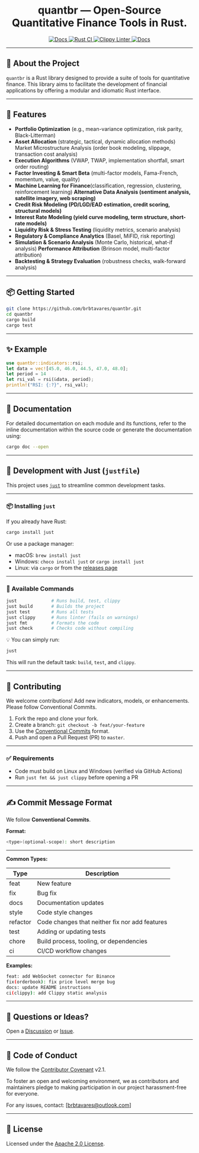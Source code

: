 <h1 align="center">quantbr — Open-Source Quantitative Finance Tools in Rust.</h1>

<p align="center">

<a href="https://quantbr.com" target="_blank">
  <img src="https://img.shields.io/badge/docs-online-blue" alt="Docs">
</a>
  <a href="https://github.com/quantbr/quantbr/actions/workflows/ci.yml">
    <img src="https://github.com/quantbr/quantbr/actions/workflows/ci.yml/badge.svg" alt="Rust CI">
  </a>
  <a href="https://github.com/quantbr/quantbr/actions/workflows/clippy.yml">
    <img src="https://github.com/quantbr/quantbr/actions/workflows/clippy.yml/badge.svg" alt="Clippy Linter">
  </a>
  <a href="https://quantbr.github.io/quantbr">
    <img src="https://img.shields.io/badge/docs-mdBook-blue?logo=githubpages&style=flat-square" alt="Docs">
  </a>
</p>

---


## 🚀 About the Project

`quantbr` is a Rust library designed to provide a suite of tools for quantitative finance. This library aims to facilitate the development of financial applications by offering a modular and idiomatic Rust interface.

---


## 🧱 Features

- **Portfolio Optimization** (e.g., mean-variance optimization, risk parity, Black-Litterman)
- **Asset Allocation** (strategic, tactical, dynamic allocation methods)
Market Microstructure Analysis (order book modeling, slippage, transaction cost analysis)
- **Execution Algorithms** (VWAP, TWAP, implementation shortfall, smart order routing)
- **Factor Investing & Smart Beta** (multi-factor models, Fama-French, momentum, value, quality)
- **Machine Learning for Finance**(classification, regression, clustering, reinforcement learning)
**Alternative Data Analysis (sentiment analysis, satellite imagery, web scraping)**
- **Credit Risk Modeling (PD/LGD/EAD estimation, credit scoring, structural models)**
- **Interest Rate Modeling (yield curve modeling, term structure, short-rate models)**
- **Liquidity Risk & Stress Testing** (liquidity metrics, scenario analysis)
- **Regulatory & Compliance Analytics** (Basel, MiFID, risk reporting)
- **Simulation & Scenario Analysis** (Monte Carlo, historical, what-if analysis)
**Performance Attribution** (Brinson model, multi-factor attribution)
- **Backtesting & Strategy Evaluation** (robustness checks, walk-forward analysis)

---


## 📦 Getting Started

```bash
git clone https://github.com/brbtavares/quantbr.git
cd quantbr
cargo build
cargo test
```

---


## ✨ Example

```rust
use quantbr::indicators::rsi;
let data = vec![45.0, 46.0, 44.5, 47.0, 48.0];
let period = 14
let rsi_val = rsi(&data, period);
println!("RSI: {:?}", rsi_val);
```
---


## 📃 Documentation

For detailed documentation on each module and its functions, refer to the inline documentation within the source code or generate the documentation using:

```bash
cargo doc --open
```

---

## 🔧 Development with Just (`justfile`)

This project uses [`just`](https://github.com/casey/just) to streamline common development tasks.

---


### 📦 Installing `just`

If you already have Rust:

```bash
cargo install just
```

Or use a package manager:

- macOS: `brew install just`
- Windows: `choco install just` or `cargo install just`
- Linux: via `cargo` or from the [releases page](https://github.com/casey/just)
---


### 🚀 Available Commands

```bash
just             # Runs build, test, clippy
just build       # Builds the project
just test        # Runs all tests
just clippy      # Runs linter (fails on warnings)
just fmt         # Formats the code
just check       # Checks code without compiling
```

💡 You can simply run:

```bash
just
```

This will run the default task: `build`, `test`, and `clippy`.

---


## 🤝 Contributing

We welcome contributions! Add new indicators, models, or enhancements. Please follow Conventional Commits.

1. Fork the repo and clone your fork.
2. Create a branch: `git checkout -b feat/your-feature`
3. Use the [Conventional Commits](https://www.conventionalcommits.org/en/v1.0.0/) format.
4. Push and open a Pull Request (PR) to `master`.

---


### ✅ Requirements

- Code must build on Linux and Windows (verified via GitHub Actions)
- Run `just fmt && just clippy` before opening a PR

---


## ✍️ Commit Message Format

We follow **Conventional Commits**.

**Format:**

```bash
<type>(optional-scope): short description
```

---


**Common Types:**

| Type     | Description                                    |
| -------- | ---------------------------------------------- |
| feat     | New feature                                    |
| fix      | Bug fix                                        |
| docs     | Documentation updates                          |
| style    | Code style changes                             |
| refactor | Code changes that neither fix nor add features |
| test     | Adding or updating tests                       |
| chore    | Build process, tooling, or dependencies        |
| ci       | CI/CD workflow changes                         |

**Examples:**

```bash
feat: add WebSocket connector for Binance
fix(orderbook): fix price level merge bug
docs: update README instructions
ci(clippy): add Clippy static analysis
```

---


## 💬 Questions or Ideas?

Open a [Discussion](https://github.com/quantbr/quantbr/discussions) or [Issue](https://github.com/quantbr/quantbr/issues).

---


## 📜 Code of Conduct

We follow the [Contributor Covenant](https://www.contributor-covenant.org) v2.1.

To foster an open and welcoming environment, we as contributors and maintainers pledge to making participation in our project harassment-free for everyone.

For any issues, contact: [brbtavares@outlook.com]

---


## 📝 License

Licensed under the [Apache 2.0 License](LICENSE).

